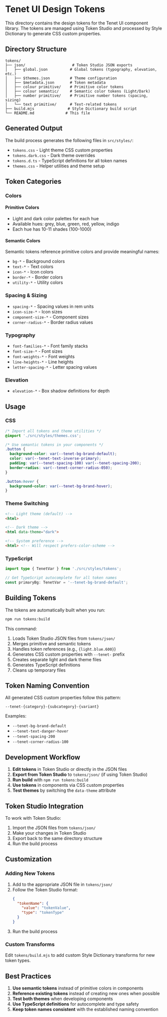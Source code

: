 # Tenet UI Design Tokens

This directory contains the design tokens for the Tenet UI component library. The tokens are managed using Token Studio and processed by Style Dictionary to generate CSS custom properties.

## Directory Structure

```
tokens/
├── json/                     # Token Studio JSON exports
│   ├── global.json          # Global tokens (typography, elevation, etc.)
│   ├── $themes.json         # Theme configuration
│   ├── $metadata.json       # Token metadata
│   ├── colour primitive/    # Primitive color tokens
│   ├── colour semantic/     # Semantic color tokens (Light/Dark)
│   ├── number primitive/    # Primitive number tokens (spacing, sizing)
│   └── text primitive/      # Text-related tokens
├── build.mjs               # Style Dictionary build script
└── README.md              # This file
```

## Generated Output

The build process generates the following files in `src/styles/`:

- `tokens.css` - Light theme CSS custom properties
- `tokens.dark.css` - Dark theme overrides
- `tokens.d.ts` - TypeScript definitions for all token names
- `themes.css` - Helper utilities and theme setup

## Token Categories

### Colors

#### Primitive Colors
- Light and dark color palettes for each hue
- Available hues: grey, blue, green, red, yellow, indigo
- Each hue has 10-11 shades (100-1000)

#### Semantic Colors
Semantic tokens reference primitive colors and provide meaningful names:
- `bg-*` - Background colors
- `text-*` - Text colors  
- `icon-*` - Icon colors
- `border-*` - Border colors
- `utility-*` - Utility colors

### Spacing & Sizing
- `spacing-*` - Spacing values in rem units
- `icon-size-*` - Icon sizes
- `component-size-*` - Component sizes
- `corner-radius-*` - Border radius values

### Typography
- `font-families-*` - Font family stacks
- `font-size-*` - Font sizes
- `font-weights-*` - Font weights  
- `line-heights-*` - Line heights
- `letter-spacing-*` - Letter spacing values

### Elevation
- `elevation-*` - Box shadow definitions for depth

## Usage

### CSS
```css
/* Import all tokens and theme utilities */
@import './src/styles/themes.css';

/* Use semantic tokens in your components */
.button {
  background-color: var(--tenet-bg-brand-default);
  color: var(--tenet-text-inverse-primary);
  padding: var(--tenet-spacing-100) var(--tenet-spacing-200);
  border-radius: var(--tenet-corner-radius-050);
}

.button:hover {
  background-color: var(--tenet-bg-brand-hover);
}
```

### Theme Switching
```html
<!-- Light theme (default) -->
<html>

<!-- Dark theme -->
<html data-theme="dark">

<!-- System preference -->
<html> <!-- Will respect prefers-color-scheme -->
```

### TypeScript
```ts
import type { TenetVar } from './src/styles/tokens';

// Get TypeScript autocomplete for all token names
const primaryBg: TenetVar = '--tenet-bg-brand-default';
```

## Building Tokens

The tokens are automatically built when you run:

```bash
npm run tokens:build
```

This command:
1. Loads Token Studio JSON files from `tokens/json/`
2. Merges primitive and semantic tokens
3. Handles token references (e.g., `{light.blue.600}`)
4. Generates CSS custom properties with `--tenet-` prefix
5. Creates separate light and dark theme files
6. Generates TypeScript definitions
7. Cleans up temporary files

## Token Naming Convention

All generated CSS custom properties follow this pattern:
```
--tenet-{category}-{subcategory}-{variant}
```

Examples:
- `--tenet-bg-brand-default`
- `--tenet-text-danger-hover`
- `--tenet-spacing-200`
- `--tenet-corner-radius-100`

## Development Workflow

1. **Edit tokens** in Token Studio or directly in the JSON files
2. **Export from Token Studio** to `tokens/json/` (if using Token Studio)
3. **Run build** with `npm run tokens:build`
4. **Use tokens** in components via CSS custom properties
5. **Test themes** by switching the `data-theme` attribute

## Token Studio Integration

To work with Token Studio:
1. Import the JSON files from `tokens/json/`
2. Make your changes in Token Studio
3. Export back to the same directory structure
4. Run the build process

## Customization

### Adding New Tokens
1. Add to the appropriate JSON file in `tokens/json/`
2. Follow the Token Studio format:
   ```json
   {
     "tokenName": {
       "value": "tokenValue",
       "type": "tokenType"
     }
   }
   ```
3. Run the build process

### Custom Transforms
Edit `tokens/build.mjs` to add custom Style Dictionary transforms for new token types.

## Best Practices

1. **Use semantic tokens** instead of primitive colors in components
2. **Reference existing tokens** instead of creating new ones when possible
3. **Test both themes** when developing components
4. **Use TypeScript definitions** for autocomplete and type safety
5. **Keep token names consistent** with the established naming convention